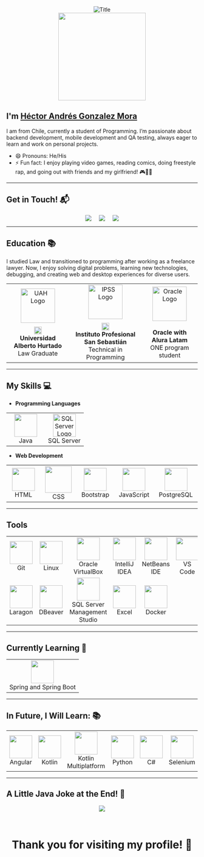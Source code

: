 <div align="center">
  <img src="https://readme-typing-svg.herokuapp.com?font=Architects+Daughter&color=%2338C2FF&size=50&center=true&vCenter=true&height=60&width=600&lines=Welcome+to+my+profile!" alt="Title">
</div>

<div align="center">
  <img src="https://darkbyteblog.wordpress.com/wp-content/uploads/2010/12/holamundo-consola.jpg" height="230" />
</div>

## I'm <a href="https://github.com/HectorAGM">Héctor Andrés Gonzalez Mora</a> 
I am from Chile, currently a student of Programming. I’m passionate about backend development, mobile development and QA testing, always eager to learn and work on personal projects.

- 😄 Pronouns: He/His
- ⚡ Fun fact: I enjoy playing video games, reading comics, doing freestyle rap, and going out with friends and my girlfriend! 🎮🎤📖

<hr>

## Get in Touch! 📬
<p align="center">
<a href="https://www.linkedin.com/in/hectoryefc/" target="blank"><img align="center" src="https://img.shields.io/badge/Héctor Andrés Gonzalez Mora-0077B5?style=for-the-badge&logo=linkedin&logoColor=white" /></a> &nbsp;&nbsp;&nbsp;  
<a href="mailto:hhector.agm@gmail.com" target="blank"><img align="center" src="https://img.shields.io/badge/hhector.agm@gmail.com-D14836?style=for-the-badge&logo=gmail&logoColor=white" /></a>    &nbsp;&nbsp;&nbsp;       
<a href="https://github.com/hectorgm26" target="blank"><img align="center" src="https://img.shields.io/badge/HectorAGM-8A2BE2?style=for-the-badge&logo=github&logoColor=white" /></a> <!-- Cambié el color a morado neón -->
</p>

<hr>

## Education 📚
I studied Law and transitioned to programming after working as a freelance lawyer. Now, I enjoy solving digital problems, learning new technologies, debugging, and creating web and desktop experiences for diverse users.

<div align="center">
  <table style="margin-left: auto; margin-right: auto;">
    <tr>
      <td align="center">
        <img src="https://i.imgur.com/lFACOpG.png" width="90" alt="UAH Logo"/><br>
        <img src="https://upload.wikimedia.org/wikipedia/commons/thumb/7/78/Flag_of_Chile.svg/640px-Flag_of_Chile.svg.png" height="20" alt="Chile Flag" style="margin-top: 10px;"/><br>
        <strong>Universidad Alberto Hurtado</strong><br>Law Graduate
      </td>
      <td align="center">
        <img src="https://i.imgur.com/WaVuyQv.png" width="90" alt="IPSS Logo"/><br>
        <img src="https://upload.wikimedia.org/wikipedia/commons/thumb/7/78/Flag_of_Chile.svg/640px-Flag_of_Chile.svg.png" height="20" alt="Chile Flag" style="margin-top: 10px;"/><br>
        <strong>Instituto Profesional San Sebastián</strong><br>Technical in Programming
      </td>
      <td align="center">
        <img src="https://i.imgur.com/76RQWm0.png" width="90" alt="Oracle Logo"/><br>
        <br>
        <strong>Oracle with Alura Latam</strong><br>ONE program student
      </td>
    </tr>
  </table>
</div>

<hr>

## My Skills :computer:

- **Programming Languages**
<table>
<tbody>
 <tr>
<td align="center" width="50%">
<img height=60px src="https://skillicons.dev/icons?i=java"> <br>Java
</td>
<td align="center" width="50%">
<img height=60px src="https://i.pinimg.com/originals/3e/55/df/3e55dfb0980956b42cac768b740cdad6.png" alt="SQL Server Logo"/><br>SQL Server
</td>
</tr>
</tbody>
</table>

- **Web Development**
<table>
<tbody>
 <tr>
<td align="center" width="16%">
<img height=60px src="https://skillicons.dev/icons?i=html"> <br>HTML
</td>
<td align="center" width="16%">
<img height=70px src="https://skillicons.dev/icons?i=css"> <br>CSS
</td>
<td align="center" width="16%">
<img height=60px src="https://skillicons.dev/icons?i=bootstrap"> <br>Bootstrap
</td>
<td align="center" width="16%">
<img height=60px src="https://skillicons.dev/icons?i=javascript"> <br>JavaScript
</td>
<td align="center" width="16%">
<img height=60px src="https://skillicons.dev/icons?i=postgresql"> <br>PostgreSQL
</td>
</tr>
</tbody>
</table>


<hr>

## Tools 
<table>
<tbody>
  <tr>
    <td align="center" width="8%">
      <img src="https://skillicons.dev/icons?i=git" height="60px"/><br>Git
    </td>
    <td align="center" width="8%">
      <img src="https://skillicons.dev/icons?i=linux" height="60px"/><br>Linux
    </td>
    <td align="center" width="8%">
      <img src="https://upload.wikimedia.org/wikipedia/commons/d/d5/Virtualbox_logo.png" height="60px"/><br>Oracle VirtualBox
    </td>
    <td align="center" width="8%">
      <img src="https://skillicons.dev/icons?i=idea" height="60px"/><br>IntelliJ IDEA
    </td>
    <td align="center" width="8%">
      <img src="https://upload.wikimedia.org/wikipedia/commons/9/98/Apache_NetBeans_Logo.svg" height="60px"/><br>NetBeans IDE
    </td>
    <td align="center" width="8%">
      <img src="https://skillicons.dev/icons?i=vscode" height="60px"/><br>VS Code
    </td>
    <td align="center" width="8%">
      <img src="https://img.icons8.com/color/48/000000/trello.png" height="60px"/><br>Trello
    </td>
  </tr>
  <tr>
    <td align="center" width="8%">
      <img src="https://cdn.worldvectorlogo.com/logos/laragon.svg" height="60px"/><br>Laragon
    </td>
    <td align="center" width="8%">
      <img src="https://upload.wikimedia.org/wikipedia/commons/f/fd/DBeaver_logo.png" height="60px"/><br>DBeaver
    </td>
    <td align="center" width="8%">
      <img src="https://img.stackshare.io/service/7096/809746be-0b96-4af0-aa2f-5d1aeaa82658.png" height="60px"/><br>SQL Server Management Studio
    </td>
    <td align="center" width="8%">
      <img src="https://cdn2.iconfinder.com/data/icons/metro-ui-icon-set/512/Excel_15.png" height="60px"/><br>Excel
    </td>
    <td align="center" width="8%">
      <img src="https://skillicons.dev/icons?i=docker" height="60px"/><br>Docker
    </td>
  </tr>
</tbody>
</table>


<hr>

## Currently Learning :beginner:

<table>
<tbody>
 <tr>
<td align="center" width="100%">
<img height=60px src="https://skillicons.dev/icons?i=spring"> <br>Spring and Spring Boot
</td>
</tr>
</tbody>
</table>

<hr>

## In Future, I Will Learn: 📚
<table>
<tbody>
 <tr>
<td align="center" width="20%">
<img height=60px src="https://skillicons.dev/icons?i=angular"> <br>Angular
</td>
<td align="center" width="20%">
<img height=60px src="https://skillicons.dev/icons?i=kotlin"> <br>Kotlin
</td>
<td align="center" width="20%">
<img height=60px src="https://www.jetbrains.com/_assets/www/kotlin-multiplatform/parts/sections/head/hero-shape.41226a16aa9674fbb2f397f143af121c.jpg"> <br>Kotlin Multiplatform
</td>
<td align="center" width="20%">
<img height=60px src="https://skillicons.dev/icons?i=python"> <br>Python
</td>
<td align="center" width="20%">
<img height=60px src="https://skillicons.dev/icons?i=dotnet"> <br>C#
</td>
<td align="center" width="20%">
<img height=60px src="https://skillicons.dev/icons?i=selenium"> <br>Selenium
</td>
</tr>
</tbody>
</table>

<hr>

## A Little Java Joke at the End! 🤣
<p align="center">
  <img src="https://chandruscm.wordpress.com/wp-content/uploads/2015/08/jcmmlgm.png?w=1200"/>
</p>

<br>
<h1 align="center">Thank you for visiting my profile! 🤵</h1>
<br>
